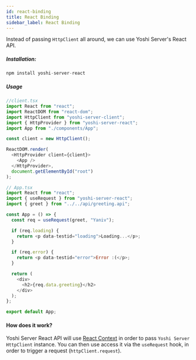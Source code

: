 ```yaml
---
id: react-binding
title: React Binding
sidebar_label: React Binding
---
```


Instead of passing `HttpClient` all around, we can use Yoshi Server's React API.

##### Installation:

```js
npm install yoshi-server-react
```

##### Usage

```js
//client.tsx
import React from "react";
import ReactDOM from "react-dom";
import HttpClient from "yoshi-server-client";
import { HttpProvider } from "yoshi-server-react";
import App from "./components/App";

const client = new HttpClient();

ReactDOM.render(
  <HttpProvider client={client}>
    <App />
  </HttpProvider>,
  document.getElementById("root")
);
```

```js
// App.tsx
import React from "react";
import { useRequest } from "yoshi-server-react";
import { greet } from "../../api/greeting.api";

const App = () => {
  const req = useRequest(greet, "Yaniv");

  if (req.loading) {
    return <p data-testid="loading">Loading...</p>;
  }

  if (req.error) {
    return <p data-testid="error">Error :(</p>;
  }

  return (
    <div>
      <h2>{req.data.greeting}</h2>
    </div>
  );
};

export default App;
```

#### How does it work?

Yoshi Server React API will use [React Context](https://reactjs.org/docs/context.html) in order to pass `Yoshi Server HttpClient` instance. You can then use access it via the `useRequest` hook, in order to trigger a request (`httpClient.request`).
